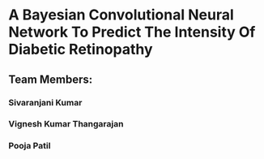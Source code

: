 # A Bayesian Convolutional Neural Network To Predict The Intensity Of Diabetic Retinopathy
## Team Members:

###    Sivaranjani Kumar
###    Vignesh Kumar Thangarajan
###    Pooja Patil

